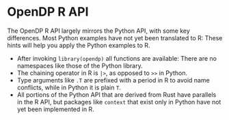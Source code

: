 # OpenDP R API

The OpenDP R API largely mirrors the Python API, with some key differences.
Most Python examples have not yet been translated to R:
These hints will help you apply the Python examples to R.

- After invoking `library(opendp)` all functions are available: There are no namespaces like those of the Python library.
- The chaining operator in R is `|>`, as opposed to `>>` in Python.
- Type arguments like `.T` are prefixed with a period in R to avoid name conflicts, while in Python it is plain `T`.
- All portions of the Python API that are derived from Rust have parallels in the R API, but packages like `context` that exist only in Python have not yet been implemented in R.